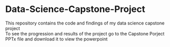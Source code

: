 # Data-Science-Capstone-Project
This repository contains the code and findings of my data science capstone project<br />
To see the progression and results of the project go to the Capstone Porject PPTx file and download it to view the powerpoint <br />
